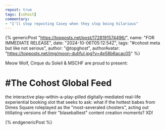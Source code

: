 ```yaml
---
repost: true
tags: [cohost]
commentary:
- "I'll stop reposting Casey when they stop being hilarious"
---
```


{% genericPost "https://topposts.net/post/1728191574496/",
    name: "FOR IMMEDIATE RELEASE",
    date: "2024-10-06T05:12:54Z",
    tags: "#cohost meta but like not serious",
    author: "@topghost",
    authorAvatar: "https://topposts.net/img/moon-dutiful.jpg?v=4e58b6acac05" %}
  <p>Meow Wolf, Cirque du Soleil &amp; MSCHF are proud to present:</p>
  <p></p>
  <h1>#The Cohost Global Feed</h1>
  <p></p>
  <p>
    the interactive play-within-a-play-pilled digitally-mediated real-life
    experiential booking slot that seeks to ask: what if the hottest babes from
    Dimes Square roleplayed as the "most-severaled chosters", acting out
    titillating versions of their "blaseballiest" content creation moments? XD!
  </p>
{% endgenericPost %}
